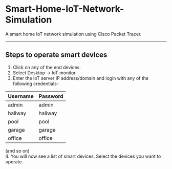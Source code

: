 # Smart-Home-IoT-Network-Simulation
A smart home IoT network simulation using Cisco Packet Tracer.
***************************
## Steps to operate smart devices
1. Click on any of the end devices.
2. Select Desktop → IoT monitor
3. Enter the IoT server IP address/domain and login with any of the following credentials-

| Username    | Password |
| ----------- | -------- |
| admin       | admin    |
| hallway     | hallway  |
| pool        | pool     |
| garage      | garage   |
| office      | office   |

(and so on) \
4. You will now see a list of smart devices. Select the devices you want to operate.
